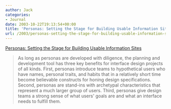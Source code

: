 ```yaml
---
author: Jack
categories:
- Journal
date: 2003-10-22T19:13:54+00:00
title: 'Personas: Setting the Stage for Building Usable Information Sites'
url: /2003/personas-setting-the-stage-for-building-usable-information-sites/
---
```


[Personas: Setting the Stage for Building Usable Information Sites][1]
  


> As long as personas are developed with diligence, the planning and development tool has three key benefits for interface design projects of all kinds. First, personas introduce teams to hypothetical users who have names, personal traits, and habits that in a relatively short time become believable constructs for honing design specifications. Second, personas are stand-ins with archetypal characteristics that represent a much larger group of users. Third, personas give design teams a strong sense of what users' goals are and what an interface needs to fulfill them.

 [1]: http://www.infotoday.com/online/jul03/head.shtml "Setting the Stage for Building Usable Information Sites"